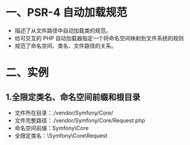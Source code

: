 # 一、PSR-4 自动加载规范

- 描述了从文件路径中自动加载类的规范。
- 给可交互的 PHP 自动加载器指定一个将命名空间映射到文件系统的规则
- 规范了命名空间、类名、文件路径的关系。

# 二、实例

## 1.全限定类名、命名空间前缀和根目录
- 文件所在目录：./vendor/Symfony/Core/
- 文件完整路径：./vendor/Symfony/Core/Request.php
- 命名空间前缀：Symfony\Core
- 全限定类名：\Symfony\Core\Request
